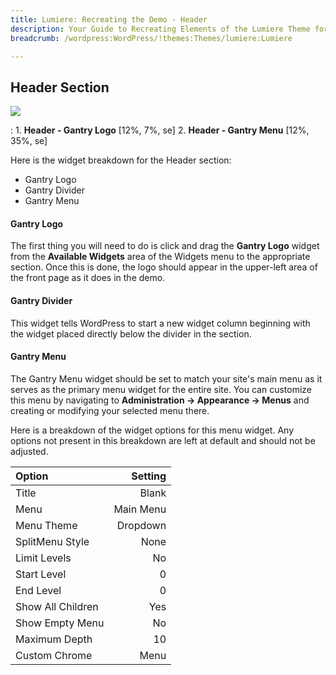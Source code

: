 ```yaml
---
title: Lumiere: Recreating the Demo - Header
description: Your Guide to Recreating Elements of the Lumiere Theme for WordPress
breadcrumb: /wordpress:WordPress/!themes:Themes/lumiere:Lumiere

---
```


Header Section
-----

![][demo]

:   1. **Header - Gantry Logo** [12%, 7%, se]
	2. **Header - Gantry Menu** [12%, 35%, se]

Here is the widget breakdown for the Header section:

* Gantry Logo
* Gantry Divider
* Gantry Menu

#### Gantry Logo
The first thing you will need to do is click and drag the **Gantry Logo** widget from the **Available Widgets** area of the Widgets menu to the appropriate section. Once this is done, the logo should appear in the upper-left area of the front page as it does in the demo.

#### Gantry Divider
This widget tells WordPress to start a new widget column beginning with the widget placed directly below the divider in the section.

#### Gantry Menu
The Gantry Menu widget should be set to match your site's main menu as it serves as the primary menu widget for the entire site. You can customize this menu by navigating to **Administration -> Appearance -> Menus** and creating or modifying your selected menu there. 

Here is a breakdown of the widget options for this menu widget. Any options not present in this breakdown are left at default and should not be adjusted.

| Option            |   Setting |  
| :---------------- | --------: |  
| Title             |     Blank |  
| Menu              | Main Menu |  
| Menu Theme        |  Dropdown |  
| SplitMenu Style   |      None |  
| Limit Levels      |        No |  
| Start Level       |         0 |  
| End Level         |         0 |  
| Show All Children |       Yes |  
| Show Empty Menu   |        No |  
| Maximum Depth     |        10 |  
| Custom Chrome     |      Menu |   

[demo]: assets/lumiere2.jpeg
[menu]: ../../start/menus.md
